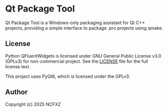 # Qt Package Tool
Qt Package Tool is a Windows-only packaging assistant for Qt C++ projects, providing a simple interface to package .pro projects using qmake.

## License
Python QFluentWidgets is licensed under GNU General Public License v3.0 (GPLv3) for non-commercial project. See the [LICENSE](https://github.com/NCFXZ/QtPackageTool/blob/main/LICENSE) file for the full license text.

This project uses PyQt6, which is licensed under the GPLv3.

## Author
Copyright (c) 2025 NCFXZ